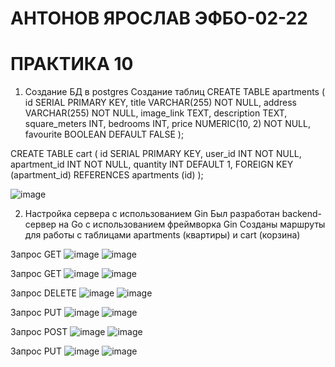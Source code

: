 # АНТОНОВ ЯРОСЛАВ ЭФБО-02-22
# ПРАКТИКА 10

1. Создание БД в postgres
  Создание таблиц
 CREATE TABLE apartments (
    id SERIAL PRIMARY KEY,
    title VARCHAR(255) NOT NULL,
    address VARCHAR(255) NOT NULL,
    image_link TEXT,
    description TEXT,
    square_meters INT,
    bedrooms INT,
    price NUMERIC(10, 2) NOT NULL,
    favourite BOOLEAN DEFAULT FALSE
);

CREATE TABLE cart (
    id SERIAL PRIMARY KEY,
    user_id INT NOT NULL,
    apartment_id INT NOT NULL,
    quantity INT DEFAULT 1,
    FOREIGN KEY (apartment_id) REFERENCES apartments (id)
);

![image](https://github.com/user-attachments/assets/d0690bc3-07d6-41b6-b9f9-49fc2c485b63)

2. Настройка сервера с использованием Gin
  Был разработан backend-сервер на Go с использованием фреймворка Gin
  Созданы маршруты для работы с таблицами apartments (квартиры) и cart (корзина)


Запрос GET 
![image](https://github.com/user-attachments/assets/06806f16-bbcd-4d52-8253-48ab01f7fb3b)
![image](https://github.com/user-attachments/assets/6384b838-f32e-4a09-93a9-1476c9c55685)



Запрос GET 
![image](https://github.com/user-attachments/assets/ad3239d7-abe7-4b64-ac58-742df02da7bc)
![image](https://github.com/user-attachments/assets/81c45c08-069c-47ec-9ef6-fa49c8dcdaf7)


Запрос DELETE
![image](https://github.com/user-attachments/assets/3bc82b4b-da13-48f1-b75b-c6f50858c1c5)
![image](https://github.com/user-attachments/assets/4716a231-2de5-49da-89ca-3b3ea8188fff)


Запрос PUT 
![image](https://github.com/user-attachments/assets/faeccf86-8446-4b10-a908-754652f3e745)
![image](https://github.com/user-attachments/assets/6bfa40a1-efb6-45d0-b433-537f06335dac)


Запрос POST 
![image](https://github.com/user-attachments/assets/d92cf01b-018b-43ea-9798-7a9f3d9f84e5)
![image](https://github.com/user-attachments/assets/094120d1-6bf6-4d77-ba87-6f45ba5486a4)


Запрос PUT
![image](https://github.com/user-attachments/assets/2770da66-0086-4481-ad94-524d535b79b3)
![image](https://github.com/user-attachments/assets/72feef53-930e-4840-99da-33d793093d14)








